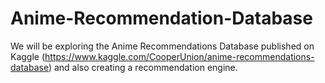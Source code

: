 # Anime-Recommendation-Database
We will be exploring the Anime Recommendations Database published on Kaggle (https://www.kaggle.com/CooperUnion/anime-recommendations-database) and also creating a recommendation engine. 
